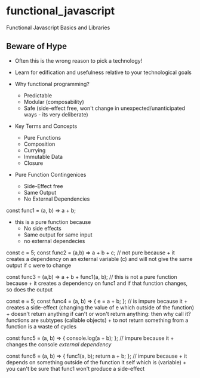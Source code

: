 # functional_javascript
Functional Javascript Basics and Libraries 

## Beware of Hype 
+ Often this is the wrong reason to pick a technology! 
+ Learn for edification and usefulness relative to your technological goals 
+ Why functional programming?
	+ Predictable 
	+ Modular (composability) 
	+ Safe (side-effect free, won't change in unexpected/unanticipated ways - its very deliberate) 

+ Key Terms and Concepts
	+ Pure Functions
	+ Composition
	+ Currying
	+ Immutable Data
	+ Closure 

+ Pure Function Contingenices
	+ Side-Effect free 
	+ Same Output
	+ No External Dependencies 
	
const func1 = (a, b) => a + b; 
+ this is a pure function because
	+ No side effects
	+ Same output for same input 
	+ no external dependecies 

const c = 5; 
const func2 = (a,b) => a + b + c; // not pure because
	+ it creates a dependency on an external variable (c) and will not give the same output if c were to change 

const func3 = (a,b) => a + b + func1(a, b); // this is not a pure function because
	+ it creates a dependency on func1 and if that function changes, so does the output 

const e = 5; 
const func4 = (a, b) => {
  e = a + b; 
}; // is impure because it
	+ creates a side-effect (changing the value of e which outside of the function) 
	+ doesn't return anything if can't or won't return anything: then why call it? functions are subtypes (callable objects) 
		+ to not return something from a function is a waste of cycles 

const func5 = (a, b) => {
  console.log(a + b);
}; // impure because it
	+ changes the console *external dependency* 

const func6 = (a, b) => {
  func1(a, b);
  return a + b;
}; // impure because
	+ it depends on something outside of the function it self which is (variable) 
	+ you can't be sure that func1 won't produce a side-effect

